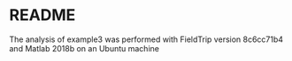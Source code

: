 # README
The analysis of example3 was performed with FieldTrip version 8c6cc71b4 and Matlab 2018b on an Ubuntu machine
